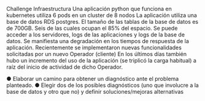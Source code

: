 Challenge Infraestructura
Una aplicación python que funciona en kubernetes utiliza 6 pods en un cluster de 8 nodos
La aplicación utiliza una base de datos RDS postgres. El tamaño de las tablas de la base de
datos es de 700GB. Seis de las cuales ocupan el 85% del espacio.
Se puede acceder a los servidores, logs de las aplicaciones y logs de la base de datos.
Se manifiesta una degradación en los tiempos de respuesta de la aplicación.
Recientemente se implementaron nuevas funcionalidades solicitadas por un nuevo
Operador (cliente)
En los últimos días también hubo un incremento del uso de la aplicación (se triplicó la carga
habitual) a raíz del inicio de actividad de dicho Operador.

● Elaborar un camino para obtener un diagnóstico ante el problema planteado.
● Elegir dos de los posibles diagnósticos (uno que involucre a la base de datos y otro que no) 
y definir soluciones/mejoras alternativas